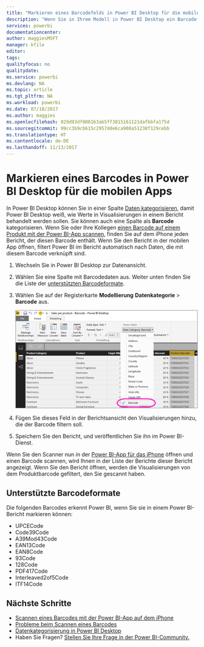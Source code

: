 ```yaml
---
title: "Markieren eines Barcodefelds in Power BI Desktop für die mobilen Apps"
description: "Wenn Sie in Ihrem Modell in Power BI Desktop ein Barcodefeld markieren, können Sie Daten für Barcodes in der Power-BI-App auf Ihrem iPhone automatisch filtern."
services: powerbi
documentationcenter: 
author: maggiesMSFT
manager: kfile
editor: 
tags: 
qualityfocus: no
qualitydate: 
ms.service: powerbi
ms.devlang: NA
ms.topic: article
ms.tgt_pltfrm: NA
ms.workload: powerbi
ms.date: 07/18/2017
ms.author: maggies
ms.openlocfilehash: 029d93df808163ab5ff3015161121dafbbfa175d
ms.sourcegitcommit: 99cc3b9cb615c2957dde6ca908a51238f129cebb
ms.translationtype: HT
ms.contentlocale: de-DE
ms.lasthandoff: 11/13/2017
---
```

# <a name="tag-barcodes-in-power-bi-desktop-for-the-mobile-apps"></a>Markieren eines Barcodes in Power BI Desktop für die mobilen Apps
In Power BI Desktop können Sie in einer Spalte [Daten kategorisieren](desktop-data-categorization.md), damit Power BI Desktop weiß, wie Werte in Visualisierungen in einem Bericht behandelt werden sollen. Sie können auch eine Spalte als **Barcode** kategorisieren. Wenn Sie oder Ihre Kollegen [einen Barcode auf einem Produkt mit der Power BI-App scannen](mobile-apps-scan-barcode-iphone.md), finden Sie auf dem iPhone jeden Bericht, der diesen Barcode enthält. Wenn Sie den Bericht in der mobilen App öffnen, filtert Power BI im Bericht automatisch nach Daten, die mit diesem Barcode verknüpft sind.

1. Wechseln Sie in Power BI Desktop zur Datenansicht.
2. Wählen Sie eine Spalte mit Barcodedaten aus. Weiter unten finden Sie die Liste der [unterstützten Barcodeformate](#supported-barcode-formats).
3. Wählen Sie auf der Registerkarte **Modellierung** **Datenkategorie** > **Barcode** aus.
   
    ![Liste „Datenkategorie“](media/desktop-mobile-barcodes/power-bi-desktop-barcode.png)
4. Fügen Sie dieses Feld in der Berichtsansicht den Visualisierungen hinzu, die der Barcode filtern soll.
5. Speichern Sie den Bericht, und veröffentlichen Sie ihn im Power BI-Dienst.

Wenn Sie den Scanner nun in der [Power BI-App für das iPhone](mobile-ios-ipad-iphone-apps.md) öffnen und einen Barcode scannen, wird Ihnen in der Liste der Berichte dieser Bericht angezeigt. Wenn Sie den Bericht öffnen, werden die Visualisierungen von dem Produktbarcode gefiltert, den Sie gescannt haben.

## <a name="supported-barcode-formats"></a>Unterstützte Barcodeformate
Die folgenden Barcodes erkennt Power BI, wenn Sie sie in einem Power BI-Bericht markieren können: 

* UPCECode 
* Code39Code  
* A39Mod43Code 
* EAN13Code 
* EAN8Code  
* 93Code  
* 128Code 
* PDF417Code 
* Interleaved2of5Code 
* ITF14Code 

## <a name="next-steps"></a>Nächste Schritte
* [Scannen eines Barcodes mit der Power BI-App auf dem iPhone](mobile-apps-scan-barcode-iphone.md)
* [Probleme beim Scannen eines Barcodes](mobile-apps-scan-barcode-iphone.md#issues-with-scanning-a-barcode)
* [Datenkategorisierung in Power BI Desktop](desktop-data-categorization.md)  
* Haben Sie Fragen? [Stellen Sie Ihre Frage in der Power BI-Community.](http://community.powerbi.com/)

